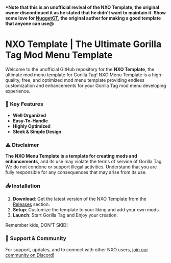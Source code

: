 #### *Note that this is an unofficial revival of the NXO Template, the original owner discontinued it as he stated that he didn't want to maintain it. Show some love for [NuggetGT](https://github.com/NuggetGT), the original auther for making a good template that anyone can use@

# NXO Template | The Ultimate Gorilla Tag Mod Menu Template

Welcome to the unofficial GitHub repository for the **NXO Template**, the ultimate mod menu template for Gorilla Tag! NXO Menu Template is a high-quality, free, and optimized mod menu template providing endless customization and enhancements for your Gorilla Tag mod menu developing experience.

### 🚀 Key Features

- **Well Organized**
- **Easy-To-Handle**
- **Highly Optimized**
- **Sleek & Simple Design**

### ⚠️ Disclaimer

**The NXO Menu Template is a template for creating mods and enhancements**, and its use may violate the terms of service of Gorilla Tag. We do not condone or support illegal activities. Understand that you are fully responsible for any consequences that may arise from its use.

### 📥 Installation

1. **Download**: Get the latest version of the NXO Template from the [Releases](https://github.com/CreeperLogMat/NXO-Menu-Template/releases) section.
3. **Setup**: Customize the template to your liking and add your own mods.
3. **Launch**: Start Gorilla Tag and Enjoy your creation.

Remember kids, DON'T SKID!

### 💬 Support & Community

For support, updates, and to connect with other NXO users, [join our community on Discord!](https://discord.gg/BD5pJHtwmQ)
